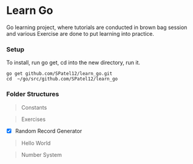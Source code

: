 # Learn Go
Go learning project, where tutorials are conducted in brown bag session and various Exercise are done to put learning into practice.

### Setup
To install, run go get, cd into the new directory, run it.
```
go get github.com/SPatel12/learn_go.git
cd  ~/go/src/github.com/SPatel12/learn_go
```
### Folder Structures
> Constants

> Exercises
- [x] Random Record Generator

> Hello World

> Number System

